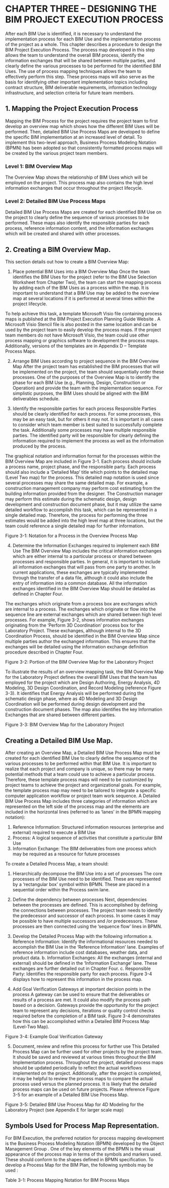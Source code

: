 # CHAPTER THREE – DESIGNING THE BIM PROJECT EXECUTION PROCESS
After each BIM Use is identified, it is necessary to understand the implementation process for each BIM Use and the implementation process of the project as a whole.  This chapter describes a procedure to design the BIM Project Execution Process.  The process map developed in this step allows the team to understand the overall BIM process, identify the information exchanges that will be shared between multiple parties, and clearly define the various processes to be performed for the identified BIM Uses.  The use of process mapping techniques allows the team to effectively perform this step.  These process maps will also serve as the basis for identifying other important implementation topics including contract structure, BIM deliverable requirements, information technology infrastructure, and selection criteria for future team members. 

## 1.	Mapping the Project Execution Process
Mapping the BIM Process for the project requires the project team to first develop an overview map which shows how the different BIM Uses will be performed.  Then, detailed BIM Use Process Maps are developed to define the specific BIM implementation at an increased level of detail.  To implement this two-level approach, Business Process Modeling Notation (BPMN)  has been adopted so that consistently formatted process maps will be created by the various project team members.

### Level 1: BIM Overview Map
The Overview Map shows the relationship of BIM Uses which will be employed on the project.  This process map also contains the high level information exchanges that occur throughout the project lifecycle.

### Level 2: Detailed BIM Use Process Maps
Detailed BIM Use Process Maps are created for each identified BIM Use on the project to clearly define the sequence of various processes to be performed.  These maps also identify the responsible parties for each process, reference information content, and the information exchanges which will be created and shared with other processes. 

## 2. Creating a BIM Overview Map.

This section details out how to create a BIM Overview Map:

1)	Place potential BIM Uses into a BIM Overview Map
Once the team identifies the BIM Uses for the project (refer to the BIM Use Selection Worksheet from Chapter Two), the team can start the mapping process by adding each of the BIM Uses as a process within the map.  It is important to understand that a BIM Use may be added to the overview map at several locations if it is performed at several times within the project lifecycle.  

To help achieve this task, a template Microsoft Visio file containing process maps is published at the BIM Project Execution Planning Guide Website .  A Microsoft Visio Stencil file is also posted in the same location and can be used by the project team to easily develop the process maps.  If the project team members do not have Microsoft Visio, the team could use other process mapping or graphics software to development the process maps.  Additionally, versions of the templates are in Appendix D – Template Process Maps.

2)	Arrange BIM Uses according to project sequence in the BIM Overview Map
After the project team has established the BIM processes that will be implemented on the project, the team should sequentially order these processes.  One of the purposes of the Overview Map is to identify the phase for each BIM Use (e.g., Planning, Design, Construction or Operation) and provide the team with the implementation sequence.  For simplistic purposes, the BIM Uses should be aligned with the BIM deliverables schedule.  

3)	Identify the responsible parties for each process
Responsible Parties should be clearly identified for each process.  For some processes, this may be an easy task, but for others it may not.  It is important in all cases to consider which team member is best suited to successfully complete the task.  Additionally some processes may have multiple responsible parties.  The identified party will be responsible for clearly defining the information required to implement the process as well as the information produced by the process.  

The graphical notation and information format for the processes within the BIM Overview Map are included in Figure 3-1.  Each process should include a process name, project phase, and the responsible party.  Each process should also include a ‘Detailed Map’ title which points to the detailed map (Level Two map) for the process.  This detailed map notation is used since several processes may share the same detailed map.  For example, a construction management company may perform cost estimating from the building information provided from the designer.  The Construction manager may perform this estimate during the  schematic design, design development and construction document phase, but it may utilize the same detailed workflow to accomplish this task, which can be represented in a single detailed map.  Therefore, the process for performing the three estimates would be added into the high level map at three locations, but the team could reference a single detailed map for further information.  

Figure 3-1: Notation for a Process in the Overview Process Map 

4)	Determine the Information Exchanges required to implement each BIM Use
The BIM Overview Map includes the critical information exchanges which are either internal to a particular process or shared between processes and responsible parties.  In general, it is important to include all information exchanges that will pass from one party to another.  In current applications, these exchanges are typically implemented through the transfer of a data file, although it could also include the entry of information into a common database.  All the information exchanges identified in the BIM Overview Map should be detailed as defined in Chapter Four.

The exchanges which originate from a process box are exchanges which are internal to a process.  The exchanges which originate or flow into the sequence line are external exchanges which are shared between high level processes.  For example, Figure 3-2, shows information exchanges originating from the ‘Perform 3D Coordination’ process box for the Laboratory Project.  These exchanges, although internal to the 3D Coordination Process, should be identified in the BIM Overview Map since multiple parties author the exchanged information.  This ensures that the exchanges will be detailed using the information exchange definition procedure described in Chapter Four.

Figure 3-2: Portion of the BIM Overview Map for the Laboratory Project 

To illustrate the results of an overview mapping task, the BIM Overview Map for the Laboratory Project defines the overall BIM Uses that the team has employed for the project which are Design Authoring, Energy Analysis, 4D Modeling, 3D Design Coordination, and Record Modeling (reference Figure 3-3).  It identifies that Energy Analysis will be performed during the schematic design phase, where as 4D Modeling and 3D Design Coordination will be performed during design development and the construction document phases.  The map also identifies the key Information Exchanges that are shared between different parties.

Figure 3-3: BIM Overview Map for the Laboratory Project

## Creating a Detailed BIM Use Map.

After creating an Overview Map, a Detailed BIM Use Process Map must be created for each identified BIM Use to clearly define the sequence of the various processes to be performed within that BIM Use.  It is important to realize that each project and company is unique, so there may be many potential methods that a team could use to achieve a particular process.  Therefore, these template process maps will need to be customized by project teams to achieve the project and organizational goals.  For example, the template process map may need to be tailored to integrate a specific computer application workflow or project team work sequence.
A Detailed BIM Use Process Map includes three categories of information which are represented on the left side of the process map and the elements are included in the horizontal lines (referred to as ‘lanes’ in the BPMN mapping notation):
1.	Reference Information:  Structured information resources (enterprise and external) required to execute a BIM Use
2.	Process: A logical sequence of activities that constitute a particular BIM Use
3.	Information Exchange: The BIM deliverables from one process which may be required as a resource for future processes

To create a Detailed Process Map, a team should:

1)	Hierarchically decompose the BIM Use into a set of processes
The core processes of the BIM Use need to be identified.  These are represented by a ‘rectangular box’ symbol within BPMN.  These are placed in a sequential order within the Process swim lane.

2)	Define the dependency between processes
Next, dependencies between the processes are defined.  This is accomplished by defining the connections between processes.  The project team needs to identify the predecessor and successor of each process.  In some cases it may be possible to have multiple successors and /or predecessors.  These processes are then connected using the ‘sequence flow’ lines in BPMN. 

3)	Develop the Detailed Process Map with the following information
a.	Reference Information: Identify the informational resources needed to accomplish the BIM Use in the ‘Reference Information’ lane.  Examples of reference information include cost databases, weather data, and product data. 
b.	Information Exchanges: All the exchanges (internal and external) should be defined in the ‘Information Exchange’ lane.  These exchanges are further detailed out in Chapter Four.
c.	Responsible Party: Identifies the responsible party for each process.  Figure 3-4 displays how to represent this information in the process map.

4)	Add Goal Verification Gateways at important decision points in the process
A gateway can be used to ensure that the deliverables or results of a process are met.  It could also modify the process path based on a decision.  Gateways provide the opportunity for the project team to represent any decisions, iterations or quality control checks required before the completion of a BIM task.  Figure 3-4 demonstrates how this can be accomplished within a Detailed BIM Process Map (Level-Two Map).

Figure 3-4: Example Goal Verification Gateway

5)	Document, review and refine this process for further use
This Detailed Process Map can be further used for other projects by the project team.  It should be saved and reviewed at various times throughout the BIM Implementation process.  Throughout the project, detailed process maps should be updated periodically to reflect the actual workflows implemented on the project.  Additionally, after the project is completed, it may be helpful to review the process maps to compare the actual process used versus the planned process.  It is likely that the detailed process maps can be used on future projects.  Please reference Figure 3-5 for an example of a Detailed BIM Use Process Map. 

Figure 3-5: Detailed BIM Use Process Map for 4D Modeling for the Laboratory Project 
(see Appendix E for larger scale map)

## Symbols Used for Process Map Representation.

For BIM Execution, the preferred notation for process mapping development is the Business Process Modeling Notation (BPMN) developed by the Object Management Group .  One of the key elements of the BPMN is the visual appearance of the process map in terms of the symbols and markers used.  These should conform to the shapes defined in BPMN specification. 
To develop a Process Map for the BIM Plan, the following symbols may be used :

Table 3-1: Process Mapping Notation for BIM Process Maps
